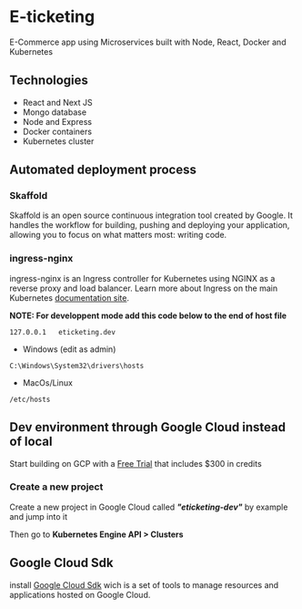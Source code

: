 # E-ticketing

E-Commerce app using Microservices built with Node, React, Docker and Kubernetes

## Technologies

- React and Next JS
- Mongo database
- Node and Express
- Docker containers
- Kubernetes cluster

## Automated deployment process

### Skaffold

Skaffold is an open source continuous integration tool created by Google. It handles the workflow for building, pushing and deploying your application, allowing you to focus on what matters most: writing code.

### ingress-nginx

ingress-nginx is an Ingress controller for Kubernetes using NGINX as a reverse proxy and load balancer. Learn more about Ingress on the main Kubernetes [documentation site](https://kubernetes.github.io/ingress-nginx/).

**NOTE: For developpent mode add this code below to the end of host file**

```
127.0.0.1	eticketing.dev
```

- Windows (edit as admin)

```
C:\Windows\System32\drivers\hosts
```

- MacOs/Linux

```
/etc/hosts
```

## Dev environment through Google Cloud instead of local

Start building on GCP with a [Free Trial](https://cloud.google.com/free) that includes $300 in credits

### Create a new project

Create a new project in Google Cloud called **_"eticketing-dev"_** by example and jump into it

Then go to **Kubernetes Engine API > Clusters**

## Google Cloud Sdk

install [Google Cloud Sdk](https://cloud.google.com/sdk/docs/quickstarts) wich is a set of tools to manage resources and applications hosted on Google Cloud.
